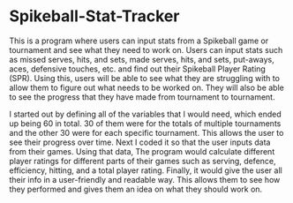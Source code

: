 # Spikeball-Stat-Tracker
This is a program where users can input stats from a Spikeball game or tournament and see what they need to work on.
Users can input stats such as missed serves, hits, and sets, made serves, hits, and sets, put-aways, aces, defensive touches, etc. and find out their Spikeball Player Rating (SPR). Using this, users will be able to see what they are struggling with to allow them to figure out what needs to be worked on. They will also be able to see the progress that they have made from tournament to tournament.

I started out by defining all of the variables that I would need, which ended up being 60 in total. 30 of them were for the totals of multiple tournaments and the other 30 were for each specific tournament. This allows the user to see their progress over time. Next I coded it so that the user inputs data from their games. Using that data, The program would calculate different player ratings for different parts of their games such as serving, defence, efficiency, hitting, and a total player rating. Finally, it would give the user all their info in a user-friendly and readable way. This allows them to see how they performed and gives them an idea on what they should work on.
